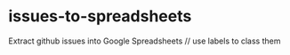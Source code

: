 # issues-to-spreadsheets
Extract github issues into Google Spreadsheets // use labels to class them
